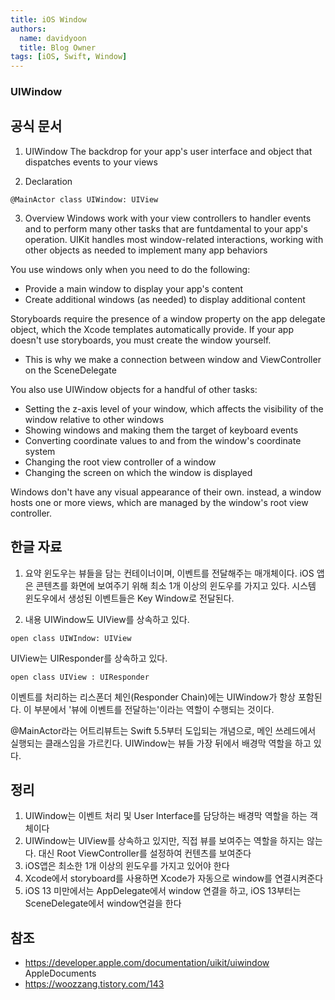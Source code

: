 ```yaml
---
title: iOS Window
authors:
  name: davidyoon
  title: Blog Owner
tags: [iOS, Swift, Window]
---
```


### UIWindow
## 공식 문서
1. UIWindow
The backdrop for your app's user interface and object that dispatches events to your views

2. Declaration
```
@MainActor class UIWindow: UIView
```

3. Overview
Windows work with your view controllers to handler events and to perform many other tasks that are funtdamental to your app's operation. UIKit handles most window-related interactions, working with other objects as needed to implement many app behaviors

You use windows only when you need to do the following:
- Provide a main window to display your app's content
- Create additional windows (as needed) to display additional content

Storyboards require the presence of a window property on the app delegate object, which the Xcode templates automatically provide.
If your app doesn't use storyboards, you must create the window yourself.

- This is why we make a connection between window and ViewController on the SceneDelegate

You also use UIWindow objects for a handful of other tasks:
- Setting the z-axis level of your window, which affects the visibility of the window relative to other windows
- Showing windows and making them the target of keyboard events
- Converting coordinate values to and from the window's coordinate system
- Changing the root view controller of a window
- Changing the screen on which the window is displayed

Windows don't have any visual appearance of their own.
instead, a window hosts one or more views, which are managed by the window's root view controller.

## 한글 자료
1. 요약
윈도우는 뷰들을 담는 컨테이너이며, 이벤트를 전달해주는 매개체이다.
iOS 앱은 콘텐츠를 화면에 보여주기 위해 최소 1개 이상의 윈도우를 가지고 있다.
시스템 윈도우에서 생성된 이벤트들은 Key Window로 전달된다.

2. 내용
UIWindow도 UIView를 상속하고 있다.
```
open class UIWIndow: UIView
```

UIView는 UIResponder를 상속하고 있다.
```
open class UIView : UIResponder
```

이벤트를 처리하는 리스폰더 체인(Responder Chain)에는 UIWindow가 항상 포함된다.
이 부분에서 '뷰에 이벤트를 전달하는'이라는 역할이 수행되는 것이다.

@MainActor라는 어트리뷰트는 Swift 5.5부터 도입되는 개념으로, 메인 쓰레드에서 실행되는 클래스임을 가르킨다.
UIWindow는 뷰들 가장 뒤에서 배경막 역할을 하고 있다.

## 정리
1. UIWindow는 이벤트 처리 및 User Interface를 담당하는 배경막 역할을 하는 객체이다
2. UIWindow는 UIView를 상속하고 있지만, 직접 뷰를 보여주는 역할을 하지는 않는다. 대신 Root ViewController를 설정하여 컨텐츠를 보여준다
3. iOS앱은 최소한 1개 이상의 윈도우를 가지고 있어야 한다
4. Xcode에서 storyboard를 사용하면 Xcode가 자동으로 window를 연결시켜준다
5. iOS 13 미만에서는 AppDelegate에서 window 연결을 하고, iOS 13부터는 SceneDelegate에서 window연걸을 한다
  

## 참조
- https://developer.apple.com/documentation/uikit/uiwindow AppleDocuments
- https://woozzang.tistory.com/143 
